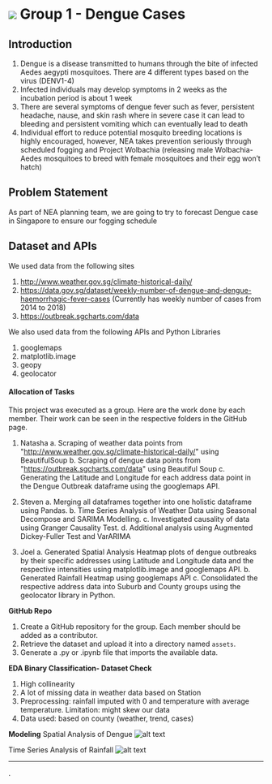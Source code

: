 # ![](https://ga-dash.s3.amazonaws.com/production/assets/logo-9f88ae6c9c3871690e33280fcf557f33.png) Group 1 - Dengue Cases

## Introduction

1. Dengue is a disease transmitted to humans through the bite of infected Aedes aegypti mosquitoes. There are 4 different types based on the virus (DENV1-4)
2. Infected individuals may develop symptoms in 2 weeks as the incubation period is about 1 week
3. There are several symptoms of dengue fever such as fever, persistent headache, nause, and skin rash where in severe case it can lead to bleeding and persistent vomiting which can eventually lead to death
4. Individual effort to reduce potential mosquito breeding locations is highly encouraged, however, NEA takes prevention seriously through scheduled fogging and Project Wolbachia (releasing male Wolbachia-Aedes mosquitoes to breed with female mosquitoes and their egg won’t hatch)

## Problem Statement
As part of NEA planning team, we are going to try to forecast Dengue case in Singapore to ensure our fogging schedule 

## Dataset and APIs

We used data from the following sites
1. http://www.weather.gov.sg/climate-historical-daily/
2. https://data.gov.sg/dataset/weekly-number-of-dengue-and-dengue-haemorrhagic-fever-cases (Currently has weekly number of cases from 2014 to 2018)
3. https://outbreak.sgcharts.com/data 

We also used data from the following APIs and Python Libraries
1. googlemaps
2. matplotlib.image
3. geopy
4. geolocator


#### Allocation of Tasks

This project was executed as a group. Here are the work done by each member. Their work can be seen in the respective folders in the GitHub page.

1. Natasha
    a. Scraping of weather data points from "http://www.weather.gov.sg/climate-historical-daily/" using BeautifulSoup
    b. Scraping of dengue data points from "https://outbreak.sgcharts.com/data" using Beautiful Soup
    c. Generating the Latitude and Longitude for each address data point in the Dengue Outbreak dataframe using the googlemaps API.

2. Steven
    a. Merging all dataframes together into one holistic dataframe using Pandas.
    b. Time Series Analysis of Weather Data using Seasonal Decompose and SARIMA Modelling.
    c. Investigated causality of data using Granger Causality Test.
    d. Additional analysis using Augmented Dickey-Fuller Test and VarARIMA

3. Joel
    a. Generated Spatial Analysis Heatmap plots of dengue outbreaks by their specific addresses using Latitude and Longitude data and the respective intensities using matplotlib.image and googlemaps API.
    b. Generated Rainfall Heatmap using googlemaps API
    c. Consolidated the respective address data into Suburb and County groups using the geolocator library in Python. 

**GitHub Repo**

1. Create a GitHub repository for the group. Each member should be added as a contributor.
2. Retrieve the dataset and upload it into a directory named `assets`.
3. Generate a .py or .ipynb file that imports the available data.

**EDA Binary Classification- Dataset Check**
1. High collinearity 
2. A lot of missing data in weather data based on Station
3. Preprocessing: rainfall imputed with 0 and temperature with average temperature. Limitation: might skew our data
4. Data used: based on county (weather, trend, cases)

**Modeling**
Spatial Analysis of Dengue
![alt text](https://github.com/joel-quek/project4-predict-dengue/blob/main/Assets/Spatial%20Analysis%202019.png)

Time Series Analysis of Rainfall
![alt text](https://github.com/joel-quek/project4-predict-dengue/blob/main/Assets/Rainfall%20TSA.png)

---

.